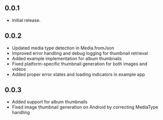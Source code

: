 ## 0.0.1

* Initial release.

## 0.0.2

* Updated media type detection in Media.fromJson
* Improved error handling and debug logging for thumbnail retrieval
* Added example implementation for album thumbnails
* Fixed platform-specific thumbnail generation for both images and videos
* Added proper error states and loading indicators in example app

## 0.0.3

* Added support for album thumbnails
* Fixed image thumbnail generation on Android by correcting MediaType handling
